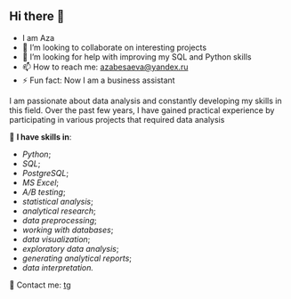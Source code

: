 ## Hi there 👋

- I am Aza
- 👯 I’m looking to collaborate on interesting projects
- 🤔 I’m looking for help with improving my SQL and Python skills 
- 📫 How to reach me: azabesaeva@yandex.ru
- ⚡ Fun fact: Now I am a business assistant

I am passionate about data analysis and constantly developing my skills in this field. Over the past few years, I have gained practical experience by participating in various projects that required data analysis

🔭 **I have skills in**:
* _Python_;
* _SQL_;
* _PostgreSQL_;
* _MS Excel_;
* _A/B testing_;
* _statistical analysis_;
* _analytical research_;
* _data preprocessing_;
* _working with databases_;
* _data visualization_;
* _exploratory data analysis_;
* _generating analytical reports_;
* _data interpretation._

💬 Contact me:
[tg](https://t.me/azabes)



<!--

**Aza0701/Aza0701** is a ✨ _special_ ✨ repository because its `README.md` (this file) appears on your GitHub profile.

Here are some ideas to get you started:

